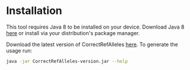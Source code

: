 #  Installation
This tool requires Java 8 to be installed on your device. Download Java 8 
[here](http://www.oracle.com/technetwork/java/javase/downloads/jre8-downloads-2133155.html) 
or install via your distribution's package manager.

Download the latest version of CorrectRefAlleles [here](https://github.com/biopet/CorrectRefAlleles/releases/).
To generate the usage run:
```bash
java -jar CorrectRefAlleles-version.jar --help
```